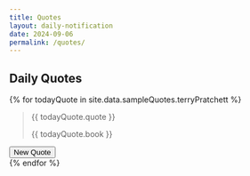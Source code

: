 ```yaml
---
title: Quotes
layout: daily-notification
date: 2024-09-06
permalink: /quotes/
---
```


## Daily Quotes
<!-- markdownlint-capture -->
<!-- markdownlint-disable -->
{% for todayQuote in site.data.sampleQuotes.terryPratchett %}
  <blockquote class="blockquote random-quote-container">
    <p class="mb-0" id="quote-text" >{{ todayQuote.quote }}</p>
    <footer class="book-footer" id="book-text">{{ todayQuote.book }}</footer>
  </blockquote>
  <div class="next-quote-button-container">
    <button class="btn btn-primary top-0 start-0" id="quote-btn" type="button" aria-label="New Quote">New Quote</button>
  </div>
{% endfor %}
<!-- markdownlint-restore -->